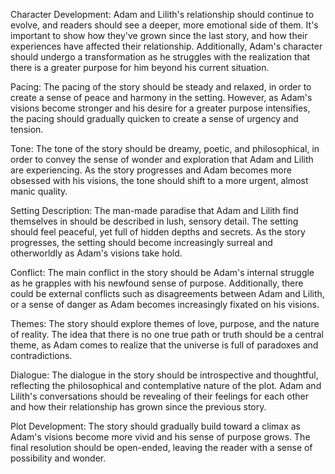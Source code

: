 Character Development:
Adam and Lilith's relationship should continue to evolve, and readers should see a deeper, more emotional side of them. It's important to show how they've grown since the last story, and how their experiences have affected their relationship. Additionally, Adam's character should undergo a transformation as he struggles with the realization that there is a greater purpose for him beyond his current situation.

Pacing:
The pacing of the story should be steady and relaxed, in order to create a sense of peace and harmony in the setting. However, as Adam's visions become stronger and his desire for a greater purpose intensifies, the pacing should gradually quicken to create a sense of urgency and tension.

Tone:
The tone of the story should be dreamy, poetic, and philosophical, in order to convey the sense of wonder and exploration that Adam and Lilith are experiencing. As the story progresses and Adam becomes more obsessed with his visions, the tone should shift to a more urgent, almost manic quality.

Setting Description:
The man-made paradise that Adam and Lilith find themselves in should be described in lush, sensory detail. The setting should feel peaceful, yet full of hidden depths and secrets. As the story progresses, the setting should become increasingly surreal and otherworldly as Adam's visions take hold.

Conflict:
The main conflict in the story should be Adam's internal struggle as he grapples with his newfound sense of purpose. Additionally, there could be external conflicts such as disagreements between Adam and Lilith, or a sense of danger as Adam becomes increasingly fixated on his visions.

Themes:
The story should explore themes of love, purpose, and the nature of reality. The idea that there is no one true path or truth should be a central theme, as Adam comes to realize that the universe is full of paradoxes and contradictions.

Dialogue:
The dialogue in the story should be introspective and thoughtful, reflecting the philosophical and contemplative nature of the plot. Adam and Lilith's conversations should be revealing of their feelings for each other and how their relationship has grown since the previous story.

Plot Development:
The story should gradually build toward a climax as Adam's visions become more vivid and his sense of purpose grows. The final resolution should be open-ended, leaving the reader with a sense of possibility and wonder.